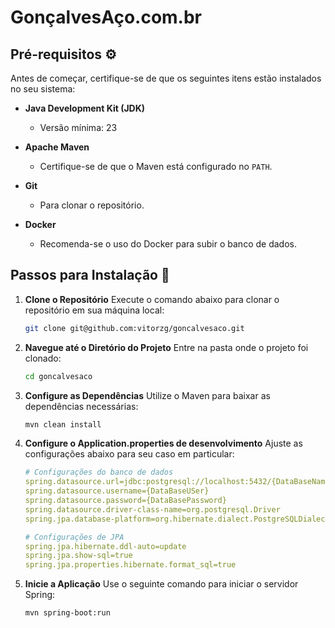 # GonçalvesAço.com.br


## Pré-requisitos ⚙️

Antes de começar, certifique-se de que os seguintes itens estão instalados no seu sistema:

* **Java Development Kit (JDK)**
    - Versão mínima: 23

* **Apache Maven**
    - Certifique-se de que o Maven está configurado no `PATH`.

* **Git**
    - Para clonar o repositório.

* **Docker**
    - Recomenda-se o uso do Docker para subir o banco de dados.

## Passos para Instalação 🚀

1. **Clone o Repositório**
   Execute o comando abaixo para clonar o repositório em sua máquina local:

   ```bash
   git clone git@github.com:vitorzg/goncalvesaco.git
   
2. **Navegue até o Diretório do Projeto**
    Entre na pasta onde o projeto foi clonado:

    ```bash
   cd goncalvesaco
   
3. **Configure as Dependências**
   Utilize o Maven para baixar as dependências necessárias:

    ```bash
   mvn clean install
   
4. **Configure o Application.properties de desenvolvimento**
    Ajuste as configurações abaixo para seu caso em particular:

    ```yaml
   # Configurações do banco de dados
    spring.datasource.url=jdbc:postgresql://localhost:5432/{DataBaseName}
    spring.datasource.username={DataBaseUSer}
    spring.datasource.password={DataBasePassword}
    spring.datasource.driver-class-name=org.postgresql.Driver
    spring.jpa.database-platform=org.hibernate.dialect.PostgreSQLDialect
    
    # Configurações de JPA
    spring.jpa.hibernate.ddl-auto=update
    spring.jpa.show-sql=true
    spring.jpa.properties.hibernate.format_sql=true


5. **Inicie a Aplicação**
    Use o seguinte comando para iniciar o servidor Spring:

    ```bash
   mvn spring-boot:run
